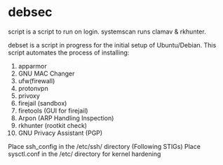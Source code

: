# debsec
script is a script to run on login. 
systemscan runs clamav & rkhunter.

debset is a script in progress for the initial setup of Ubuntu/Debian.
This script automates the process of installing:
1. apparmor
2. GNU MAC Changer
3. ufw(firewall)
4. protonvpn
5. privoxy
6. firejail (sandbox)
7. firetools (GUI for firejail)
8. Arpon (ARP Handling Inspection)
9. rkhunter (rootkit check)
10. GNU Privacy Assistant (PGP)

Place ssh_config in the /etc/ssh/ directory (Following STIGs)
Place sysctl.conf in the /etc/ directory for kernel hardening

